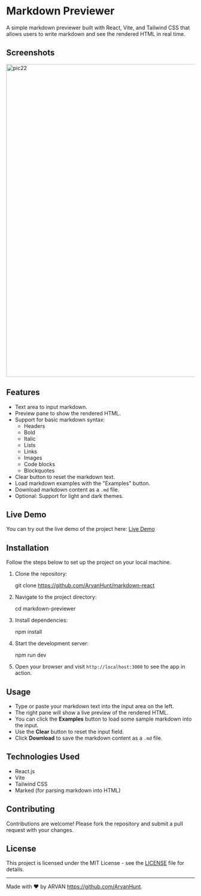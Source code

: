 
# Markdown Previewer

A simple markdown previewer built with React, Vite, and Tailwind CSS that allows users to write markdown and see the rendered HTML in real time.

## Screenshots

<img width="836" alt="pic22" src="https://github.com/user-attachments/assets/1d9288be-b6cb-4100-8cf0-4a19dfc3b8f5" />



## Features

- Text area to input markdown.
- Preview pane to show the rendered HTML.
- Support for basic markdown syntax:
  - Headers
  - Bold
  - Italic
  - Lists
  - Links
  - Images
  - Code blocks
  - Blockquotes
- Clear button to reset the markdown text.
- Load markdown examples with the "Examples" button.
- Download markdown content as a `.md` file.
- Optional: Support for light and dark themes.

## Live Demo

You can try out the live demo of the project here: [Live Demo](#)


## Installation

Follow the steps below to set up the project on your local machine.

1. Clone the repository:

   
   git clone https://github.com/ArvanHunt/markdown-react
   

2. Navigate to the project directory:

   cd markdown-previewer

3. Install dependencies:

   npm install

4. Start the development server:

   npm run dev

5. Open your browser and visit `http://localhost:3000` to see the app in action.

## Usage

- Type or paste your markdown text into the input area on the left.
- The right pane will show a live preview of the rendered HTML.
- You can click the **Examples** button to load some sample markdown into the input.
- Use the **Clear** button to reset the input field.
- Click **Download** to save the markdown content as a `.md` file.

## Technologies Used

- React.js
- Vite
- Tailwind CSS
- Marked (for parsing markdown into HTML)

## Contributing

Contributions are welcome! Please fork the repository and submit a pull request with your changes.

## License

This project is licensed under the MIT License - see the [LICENSE](LICENSE) file for details.

---

Made with ❤️ by ARVAN https://github.com/ArvanHunt.

